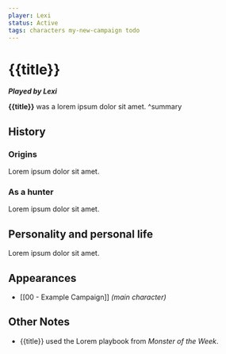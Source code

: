 ```yaml
---
player: Lexi
status: Active
tags: characters my-new-campaign todo
---
```

# {{title}}
***Played by Lexi***

**{{title}}** was a lorem ipsum dolor sit amet.
^summary

## History
### Origins
Lorem ipsum dolor sit amet.

### As a hunter
Lorem ipsum dolor sit amet.

## Personality and personal life
Lorem ipsum dolor sit amet.

## Appearances
- [[00 - Example Campaign]] *(main character)*

## Other Notes
- {{title}} used the Lorem playbook from *Monster of the Week*.
